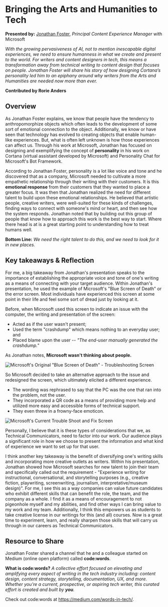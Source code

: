 ﻿
# Bringing the Arts and Humanities to Tech
**Presented by:** [Jonathan Foster](https://www.linkedin.com/in/jonathanfoster/), _Principal Content Experience Manager_ with Microsoft 

_With the growing pervasiveness of AI, not to mention inescapable digital experiences, we need to ensure humanness in what we create and present to the world. For writers and content designers in tech, this means a transformation away from technical writing to content design that focuses on people. Jonathan Foster will share his story of how designing Cortana’s personality led him to an epiphany around why writers from the Arts and Humanities are needed now more than ever._

**Contributed by Rorie Anders**

## Overview

As Jonathan Foster explains, we know that people have the tendency to anthropomorphize objects which often leads to the development of some sort of emotional connection to the object. Additionally, we know or have seen that technology has evolved to creating objects that enable human-like experiences. But, what is often left unknown is how those experiences can affect us. Through his work at Microsoft, Jonathan has focused on designing and exemplifying the concept of **personality** in his work on Cortana (virtual assistant developed by Microsoft) and Personality Chat for Microsoft's Bot Framework.

According to Jonathan Foster, personality is a lot like voice and tone and he discovered that as a company, Microsoft needed to cultivate a more empathetic relationship through their writing with their customers. It is this **emotional response** from their customers that they wanted to place a greater focus. It was then that Jonathan realized the need for different talent to build upon these emotional relationships. He believed that artistic people, creative writers, were well-suited for these kinds of challenges, finding ways to connect with someone's mind or heart, and then see how the system responds. Jonathan noted that by building out this group of people that know how to approach this work is the best way to start. Where there head is at is a great starting point to understanding how to treat humans well.

**Bottom Line:** _We need the right talent to do this, and we need to look for it in new places._

## Key takeaways & Reflection
For me, a big takeaway from Jonathan's presentation speaks to the importance of establishing the appropriate voice and tone of one's writing as a means of connecting with your target audience. Within Jonathan's presentation, he used the example of Microsoft's "Blue Screen of Death" or the error screen. Most individuals have experienced this screen at some point in their life and feel some sort of dread just by looking at it. 

Before, when Microsoft used this screen to indicate an issue with the computer, the writing and presentation of the screen:

 * Acted as if the user wasn't present;
 * Used the term "crashdump" which means nothing to an everyday user; and 
 * Placed blame upon the user -- _"The end-user manually generated the crashdump."_ 
 
 As Jonathan notes, **Microsoft wasn't thinking about people.**

![Microsoft's Original "Blue Screen of Death" - Troubleshooting Screen](https://upload.wikimedia.org/wikipedia/commons/b/b3/Windows_XP_Blue_Screen_of_Death_%28Forced%29.svg)

So Microsoft decided to take an alternative approach to the issue and redesigned the screen, which ultimately elicited a different experience. 
* The wording was rephrased to say that the PC was the one that ran into the problem, not the user. 
* They incorporated a QR code as a means of providing more help and utilized more easy and accessible forms of technical support.
* They even threw in a frowny-face emoticon.

![Microsoft's Current Trouble Shoot and Fix Screen](https://cdn.vox-cdn.com/thumbor/szAeSd3G6D2GBnBxx1MeHILKtGg=/0x51:639x477/1200x800/filters:focal%280x51:639x477%29/cdn.vox-cdn.com/uploads/chorus_image/image/49292097/bsodwindows10.0.0.jpg)

Personally, I believe that it is these types of considerations that we, as Technical Communicators, need to factor into our work. Our audience plays a significant role in how we choose to present the information and what kind of experience we want to set up for that user. 

I think another key takeaway is the benefit of diversifying one's writing skills and incorporating more creative outlets as writers. Within his presentation, Jonathan showed how Microsoft searches for new talent to join their team and specifically called out the requirement - "Experience writing for instructional, conversational, and storytelling purposes (e.g., creative fiction, playwriting, screenwriting, journalism, interpretative/museum design)". For me, I see this as a way companies can value future candidates who exhibit different skills that can benefit the role, the team, and the company as a whole. I find it as a means of encouragement to not pigeonhole myself and my abilities, and find other ways I can bring value to my work and my team. Additionally, I think this empowers us as students to take creative license in our writings for this (and all) courses. Now is a great time to experiment, learn, and really sharpen those skills that will carry us through in our careers as Technical Communicators.

## Resource to Share
Jonathan Foster shared a channel that he and a colleague started on Medium (online open platform) called **code:words**. 

**What is code:words?**
_A collective effort focused on elevating and amplifying every aspect of writing in the tech industry including: content design, content strategy, storytelling, documentation, UX, and more. Whether you’re a current, prospective, or aspiring tech writer, this curated effort is created and built by **you**._

Check out code:words at <https://medium.com/words-in-tech/>. 
